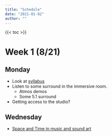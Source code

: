 ```yaml
---
title: "Schedule"
date: "2021-01-02"
author: ""
---
```


{{< toc >}}

# Week 1 (8/21)

## Monday

- Look at [syllabus](../syllabus)
- Listen to some surround in the immersive room.
  - Atmos demos
  - Some 5.1 surround
- Getting access to the studio?

## Wednesday

- [Space and Time in music and sound art](../lectures/week-1/space-and-time/)

<!-- ## Friday

- [Historical Context - audio](../lectures/week-1/historical-context/)

# Week 2 (8/28)

## Monday

- Why space
  - [Introduction to spatial audio](../lectures/week-2/intro-spatial-audio/)

## Wednesday

- Assignment: [Project 1: Mono](../projects/mono)

## Friday

- [Spatial audio psychoacoustics](../lectures/week-2/spatial-audio-psychoacoustics/)
- Mono project check-in

# Week 3 (9/4)

## Monday

Labor Day - No class

## Wednesday

- Watch mono projects
- [Stereo reproduction](../lectures/week-3/stereo/)
- Show [sound particles](https://soundparticles.com/products/soundparticles/plans) templates for automated panning

## Friday

- Stereo microphone techniques - [theory and practice](../lectures/week-3/recording-stereo/)
- Try some of these in the studio - time permitting
  - Do the descriptions match what we hear?

# Week 4 (9/11)

> Assignment: [Stereo/binaural](../projects/stereo) - Due 9/19

## Monday

- [Binaural Audio and Recording](../lectures/week-4/binaural-recording/)
- binaural recording with the Zoom H3-VR and my sound professionals ear buds

> Homework: record something in binaural to mix in class on Wednesday

## Wednesday

- [Mixing binaural audio](../lectures/week-4/mixing-binaural/) - mono sources

## Friday

- Mixing with [stereo and Binaural](../lectures/week-4/atk-stereo/) sources in Reaper
- Automation of pans + parameter modulation

# Week 5 (9/18)

## Monday

- Listen to binaural mix project
  - Answer questions for people that had trouble finishing project
- Listen to ambisonics recordings in the immersive studio
  - [Ambisonia](https://www.ambisonia.com/) - compositions and longer field recordings
  - [Rode ambisonic recordings](https://library.soundfield.com/) - good for sound effects

## Wednesday

- [How do ambisonics work?](../lectures/week-5/ambisonics-theory/) Theory..
- Demo of the project setup - how to open a Reaper template to start your project.

> Assignment: [Ambisonics](../projects/ambisonics/) - Due 9/28

## Friday

- [Recording Ambisonics](../lectures/week-5/ambisonics-recording/)
- Demo decoding various ATK example recordings
- Listen to Eigenmike recordings
  - linearDecodingLoudspeakersFOA
  - linearDecodingLoudspeakersEigenmike
  - parametricDecodingLoudspeakersEigenmike
  - AmbiPanningVBAPComparison
- Record ambisonics with the Zoom H3-VR
  - make recordings with FumA, AmbiX, and raw A-Format

# Week 6 (9/25)

## Monday

- [Cinema's Hidden Multi-channel history and the origins of digital surround](../lectures/week-6/cinema-sound-history/)
- Any questions about setup of the ambisonic project

## Wednesday

- In Studio B
  - Listen to Ambisonics projects
  - A short technical introduction to 5.1
- Back in classroom
  - [The Sound of 5.1: Aural Aesthetics - dynamic range](../lectures/week-6/the-sound-of-5.1/)

## Friday

- [The Sound of 5.1: Aural Aesthetics - discrete channels and complexity](../lectures/week-6/the-sound-of-5.1-complexity/)

Assignment: [5.1](../projects/5.1/)

# Week 7 (10/2) - Mixing in Surround

> Project 4: [Surround Mix film scene](../projects/5.1/)

## Monday

- [Reaper surround mixing](../lectures/week-7/reasurround/)

## Wednesday

- Using [Sound Particles](../lectures/week-7/sound-particles/) to create multichannel audio

## Friday

- Mixing music in 5.1 or 7.1
  - Listen to some more mixes
    - VLC
      - Bowie - Young American
    - Reaper
      - Nirvana - MTV Unplugged
      - Jimi Hendrix - Live
      - Leonard Cohen
      - Joni Mitchell - mostly reverb in the surrounds
      - Steve Wilson - Luminol - putting solos in the surrounds?
      - Beach Boys
      - Flaming Lips
  - Mix something from Mike Senior's collection

# Week 8 (10/9) - Introduction to Dolby Atmos

## Monday

- No class for Native America Day

## Wednesday

**Technical introduction to Dolby Atmos**

- Watch the Atmos demo - how different does it sound from the 5.1/7.1 we have been using?
- [What is Dolby Atmos](../lectures/week-8/what-is-dolby-atmos/)

## Friday

- [Mixing in Atmos with Protools](../lectures/week-8/protools-mixing-atmos/)

# Week 9 (10/16) -

## Monday

- [Atmos with Logic X](../lectures/week-9/atmos-logic/)
- Setting up a new mix?
- Step sequencer?

## Wednesday

- In depth listening session
  - Atmos Demo
  - Lil Nas X demo

## Friday

- Watch [this video](https://www.youtube.com/watch?v=-WWhJQNo2zU&list=PL7wdwvsh3pOiap-YltSwamGRENdmQRqt5&index=3) for a great overview of Atmos and routing.
- _Ocean Eyes_ tips
  - A/B between your mix and the stereo mix to hear if you're loosing an important part.
- Setting up a mix from scratch
  - Mix Major Lazer
  - More diffs between bed and object tracks
  - Bed tracks are 7.1.2, object tracks are 7.1.4, this is why object tracks are much more precise for spatial location. We can see this with a meter before and after the renderer.
  - Let's try to use some height modes, using automation, or sphere mode
- Requests for a mix for Monday?

> Project: [create a atmos surround mix of ocean eyes](../projects/atmos/) - DUE October 26

# Week 10 (10/23)

## Monday

- One more Atmos music mix - Kangoro - King Rascal

## Wednesday

- Listen to some projects
- Use Logic's Modulators to do cool stuff (look at project on lab computer)
  - Route Modulator using IAC Bus
    - Automate the MIDI effect on and off
  - Use this to write automation that you can edit.

## Friday

- [Smart TV Survey](../survey.pdf)
- Listen to some Atmos Music - from Music playlist

# Week 11 (10/30)

## Monday

- [Dolby Atmos and Movies](../lectures/week-11/atmos-movies/)

## Wednesday

- [Atmos Movie Day](../lectures/week-11/atmos-movie-examples/)

## Friday

- [Ear Production Suite](../lectures/week-11/ear/)

# Week 12 (11/6)

## Monday

- [SpatGRIS](../lectures/week-12/spat-gris/)
- Intro final and proposal
- D2L submissions for studio time

## Wednesday

- SuperCollider

- Other programs - https://www.balticimmersive.net/resources
  - AcousModules - http://acousmodules.free.fr/spatial-mass.htm
  - SpaceControl - https://github.com/raphaelradna/SpaceControl
- Computational surround sound - web audio, supercollider, max/msp etc.
  - https://forum.ircam.fr/projects/detail/spat/

## Friday

Veteran's Day - No Class

# Week 13 (11/13)

- Begin work on final - three hours a week of independent work in Studio B

# Week 14 (11/20)

- final work

# Week 15 (11/27)

## Monday - 11/28

- Fill out course evaluations
- Meet to show progress on project to classmates.

# Week 16 (12/4)

- Final Exam Presentation: Monday, December 12, 1 pm - 3 pm -->
